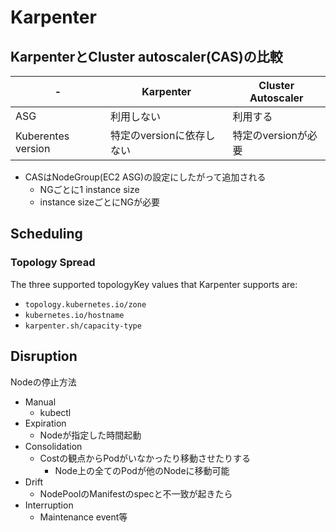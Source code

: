 # Karpenter


## KarpenterとCluster autoscaler(CAS)の比較

| - | Karpenter | Cluster Autoscaler |
| --- | --- | --- |
| ASG | 利用しない | 利用する |
| Kuberentes version | 特定のversionに依存しない | 特定のversionが必要 |

* CASはNodeGroup(EC2 ASG)の設定にしたがって追加される
  * NGごとに1 instance size
  * instance sizeごとにNGが必要


## Scheduling

### Topology Spread

The three supported topologyKey values that Karpenter supports are:

* `topology.kubernetes.io/zone`
* `kubernetes.io/hostname`
* `karpenter.sh/capacity-type`



## Disruption

Nodeの停止方法

* Manual
  * kubectl
* Expiration
  * Nodeが指定した時間起動
* Consolidation
  * Costの観点からPodがいなかったり移動させたりする
    * Node上の全てのPodが他のNodeに移動可能
* Drift
  * NodePoolのManifestのspecと不一致が起きたら
* Interruption
  * Maintenance event等
